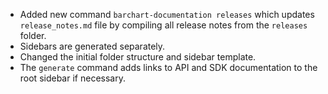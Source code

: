 * Added new command `barchart-documentation releases` which updates `release_notes.md` file by compiling all release notes from the `releases` folder.
* Sidebars are generated separately.
* Changed the initial folder structure and sidebar template.
* The `generate` command adds links to API and SDK documentation to the root sidebar if necessary.